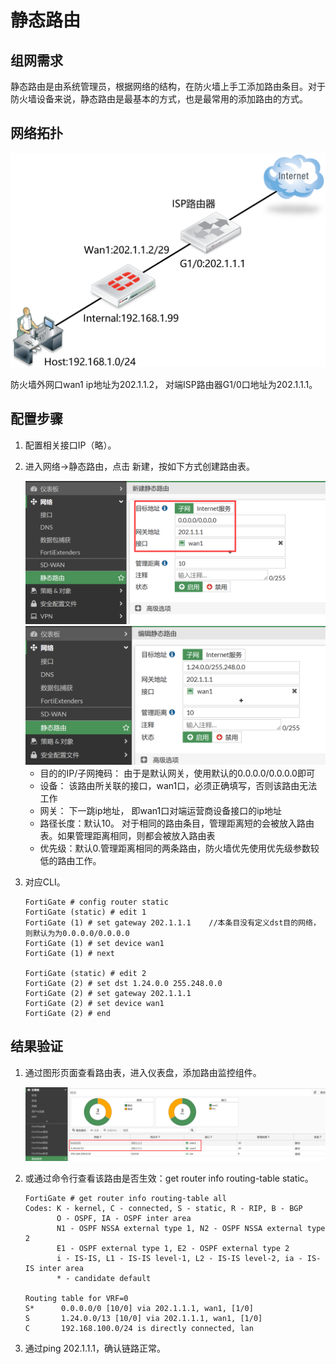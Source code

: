 # 静态路由

## 组网需求

静态路由是由系统管理员，根据网络的结构，在防火墙上手工添加路由条目。对于防火墙设备来说，静态路由是最基本的方式，也是最常用的添加路由的方式。

## 网络拓扑

<img src="../images/image-20230105193122307.png" alt="image-20230105193122307" style="zoom:50%;" />

防火墙外网口wan1 ip地址为202.1.1.2， 对端ISP路由器G1/0口地址为202.1.1.1。

## 配置步骤

1. 配置相关接口IP（略）。

2. 进入网络→静态路由，点击 新建，按如下方式创建路由表。

   <img src="../images/image-20230105193635481.png" alt="image-20230105193635481" style="zoom:50%;" />

   <img src="../images/image-20230105193903136.png" alt="image-20230105193903136" style="zoom:50%;" />

   - 目的的IP/子网掩码：   由于是默认网关，使用默认的0.0.0.0/0.0.0.0即可
   - 设备： 该路由所关联的接口，wan1口，必须正确填写，否则该路由无法工作
   - 网关： 下一跳ip地址， 即wan1口对端运营商设备接口的ip地址
   - 路径长度：默认10。 对于相同的路由条目，管理距离短的会被放入路由表。如果管理距离相同，则都会被放入路由表
   - 优先级：默认0.管理距离相同的两条路由，防火墙优先使用优先级参数较低的路由工作。

3. 对应CLI。

   ```
   FortiGate # config router static
   FortiGate (static) # edit 1
   FortiGate (1) # set gateway 202.1.1.1    //本条目没有定义dst目的网络，则默认为为0.0.0.0/0.0.0.0
   FortiGate (1) # set device wan1
   FortiGate (1) # next
   
   FortiGate (static) # edit 2
   FortiGate (2) # set dst 1.24.0.0 255.248.0.0
   FortiGate (2) # set gateway 202.1.1.1
   FortiGate (2) # set device wan1
   FortiGate (2) # end
   ```

## 结果验证

1. 通过图形页面查看路由表，进入仪表盘，添加路由监控组件。

   <img src="../images/image-20230105194132944.png" alt="image-20230105194132944" style="zoom:50%;" />

2. 或通过命令行查看该路由是否生效：get router info routing-table static。

   ```
   FortiGate # get router info routing-table all
   Codes: K - kernel, C - connected, S - static, R - RIP, B - BGP
          O - OSPF, IA - OSPF inter area
          N1 - OSPF NSSA external type 1, N2 - OSPF NSSA external type 2
          E1 - OSPF external type 1, E2 - OSPF external type 2
          i - IS-IS, L1 - IS-IS level-1, L2 - IS-IS level-2, ia - IS-IS inter area
          * - candidate default
   
   Routing table for VRF=0
   S*      0.0.0.0/0 [10/0] via 202.1.1.1, wan1, [1/0]
   S       1.24.0.0/13 [10/0] via 202.1.1.1, wan1, [1/0]
   C       192.168.100.0/24 is directly connected, lan
   ```

3. 通过ping 202.1.1.1，确认链路正常。
